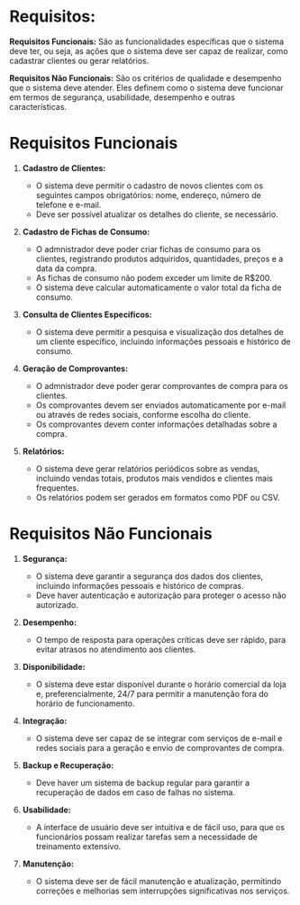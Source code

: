# Requisitos:

**Requisitos Funcionais:** São as funcionalidades específicas que o sistema deve ter, ou seja, as ações que o sistema deve ser capaz de realizar, como cadastrar clientes ou gerar relatórios.

**Requisitos Não Funcionais:** São os critérios de qualidade e desempenho que o sistema deve atender. Eles definem como o sistema deve funcionar em termos de segurança, usabilidade, desempenho e outras características.

<!------------------------------------------------------------------------------------------------------------------------->

# Requisitos Funcionais

1. **Cadastro de Clientes:**

   - O sistema deve permitir o cadastro de novos clientes com os seguintes campos obrigatórios: nome, endereço, número de telefone e e-mail.
   - Deve ser possível atualizar os detalhes do cliente, se necessário.

2. **Cadastro de Fichas de Consumo:**

   - O admnistrador deve poder criar fichas de consumo para os clientes, registrando produtos adquiridos, quantidades, preços e a data da compra.
   - As fichas de consumo não podem exceder um limite de R$200.
   - O sistema deve calcular automaticamente o valor total da ficha de consumo.

3. **Consulta de Clientes Específicos:**

   - O sistema deve permitir a pesquisa e visualização dos detalhes de um cliente específico, incluindo informações pessoais e histórico de consumo.

4. **Geração de Comprovantes:**

   - O admnistrador deve poder gerar comprovantes de compra para os clientes.
   - Os comprovantes devem ser enviados automaticamente por e-mail ou através de redes sociais, conforme escolha do cliente.
   - Os comprovantes devem conter informações detalhadas sobre a compra.

5. **Relatórios:**
   - O sistema deve gerar relatórios periódicos sobre as vendas, incluindo vendas totais, produtos mais vendidos e clientes mais frequentes.
   - Os relatórios podem ser gerados em formatos como PDF ou CSV.

<!------------------------------------------------------------------------------------------------------------------------->

# Requisitos Não Funcionais

1. **Segurança:**

   - O sistema deve garantir a segurança dos dados dos clientes, incluindo informações pessoais e histórico de compras.
   - Deve haver autenticação e autorização para proteger o acesso não autorizado.

2. **Desempenho:**

   - O tempo de resposta para operações críticas deve ser rápido, para evitar atrasos no atendimento aos clientes.

3. **Disponibilidade:**

   - O sistema deve estar disponível durante o horário comercial da loja e, preferencialmente, 24/7 para permitir a manutenção fora do horário de funcionamento.

4. **Integração:**

   - O sistema deve ser capaz de se integrar com serviços de e-mail e redes sociais para a geração e envio de comprovantes de compra.

5. **Backup e Recuperação:**

   - Deve haver um sistema de backup regular para garantir a recuperação de dados em caso de falhas no sistema.

6. **Usabilidade:**

   - A interface de usuário deve ser intuitiva e de fácil uso, para que os funcionários possam realizar tarefas sem a necessidade de treinamento extensivo.

7. **Manutenção:**
   - O sistema deve ser de fácil manutenção e atualização, permitindo correções e melhorias sem interrupções significativas nos serviços.
